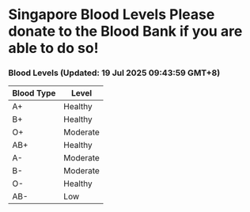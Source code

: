 Singapore Blood Levels
 Please donate to the Blood Bank if you are able to do so!
================================================================================================================================

### Blood Levels (Updated: 19 Jul 2025 09:43:59 GMT+8)
| Blood Type | Level     |
|------------|-----------|
| A+     | Healthy |
| B+     | Healthy |
| O+     | Moderate |
| AB+     | Healthy |
| A-     | Moderate |
| B-     | Moderate |
| O-     | Healthy |
| AB-     | Low |
